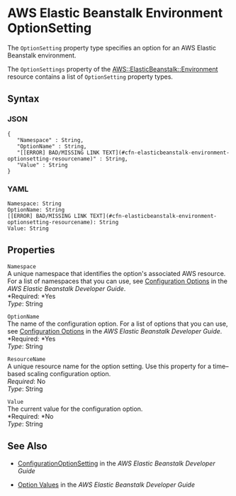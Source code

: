 # AWS Elastic Beanstalk Environment OptionSetting<a name="aws-properties-beanstalk-option-settings"></a>

The `OptionSetting` property type specifies an option for an AWS Elastic Beanstalk environment\.

The `OptionSettings` property of the [AWS::ElasticBeanstalk::Environment](aws-properties-beanstalk-environment.md) resource contains a list of `OptionSetting` property types\.

## Syntax<a name="w3ab2c21c14d767b7"></a>

### JSON<a name="aws-properties-beanstalk-option-settings-syntax.json"></a>

```
{
   "Namespace" : String,
   "OptionName" : String,
   "[[ERROR] BAD/MISSING LINK TEXT](#cfn-elasticbeanstalk-environment-optionsetting-resourcename)" : String,
   "Value" : String
}
```

### YAML<a name="aws-properties-beanstalk-option-settings-syntax.yaml"></a>

```
Namespace: String
OptionName: String
[[ERROR] BAD/MISSING LINK TEXT](#cfn-elasticbeanstalk-environment-optionsetting-resourcename): String
Value: String
```

## Properties<a name="w3ab2c21c14d767b9"></a>

`Namespace`  
A unique namespace that identifies the option's associated AWS resource\. For a list of namespaces that you can use, see [Configuration Options](http://docs.aws.amazon.com//elasticbeanstalk/latest/dg/command-options.html) in the *AWS Elastic Beanstalk Developer Guide*\.  
*Required: *Yes  
*Type*: String

`OptionName`  
The name of the configuration option\. For a list of options that you can use, see [Configuration Options](http://docs.aws.amazon.com//elasticbeanstalk/latest/dg/command-options.html) in the *AWS Elastic Beanstalk Developer Guide*\.  
*Required: *Yes  
*Type*: String

`ResourceName`  
A unique resource name for the option setting\. Use this property for a time–based scaling configuration option\.  
*Required*: No  
*Type*: String

`Value`  
The current value for the configuration option\.  
*Required: *No  
*Type*: String

## See Also<a name="w3ab2c21c14d767c11"></a>

+ [ConfigurationOptionSetting](http://docs.aws.amazon.com//elasticbeanstalk/latest/api/API_ConfigurationOptionSetting.html) in the *AWS Elastic Beanstalk Developer Guide*

+ [Option Values](http://docs.aws.amazon.com//elasticbeanstalk/latest/dg/command-options.html) in the *AWS Elastic Beanstalk Developer Guide*